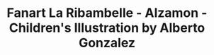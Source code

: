 ---
layout: portfolio
title: Fanart La Ribambelle - Alzamon - Children's Illustration by Alberto Gonzalez
categories: 
    - illustration
pretty_category: Illustration
pretty_title: "Fan Art: La Ribambelle"
permalink: /portfolio/fanart/fanart-la-ribambelle
sort_number: 18
masonryimage: /assets/images/portfolio/2019_fa_laRibambelle@400w.png
fullsizeimage: /assets/images/portfolio/2019_fa_laRibambelle@1500w.png
work_details:
    - Ink on paper, 2019
    - "La Ribambelle is another creation of <a href='https://www.lambiek.net/artists/r/roba.htm' target='_blank'>Jean Roba</a>, one of my perennial artistic influences. Loosely based in the format of The Little Rascals or Our Gang, it is an international gathering of kids getting on lots of adventures from their vacant lot in the middle of town."

---